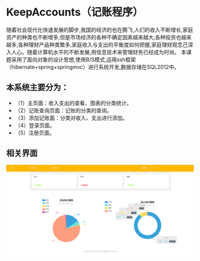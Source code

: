 # KeepAccounts（记账程序）
随着社会现代化快速发展的脚步,我国的经济的也在腾飞,人们的收入不断增长,家庭资产的种类也不断增多,但是市场经济的各种不确定因素越来越大,各种投资也越来越多,各种理财产品种类繁多,家庭收入与支出的平衡度如何把握,家庭理财观念己深入人心。随着计算机水平的不断发展,用信息技术来管理财务已经成为时尚。 本课题采用了面向对象的设计思想,使用B/S模式,运用ssh框架（hibernate+spring+springmvc）进行系统开发,数据存储在SQL2012中。
## 本系统主要分为：
* （1）主页面：收入支出的查看、图表的分类统计。
* （2）记账查询页面：记账的分类的查询。
* （3）添加记账面：分类对收入、支出进行添加。
* （4）登录页面。
* （5）注册页面。
## 相关界面
![image](https://raw.githubusercontent.com/chxizhu/KeepAccounts/master/images/%E5%9B%BE%E7%89%871.png)
